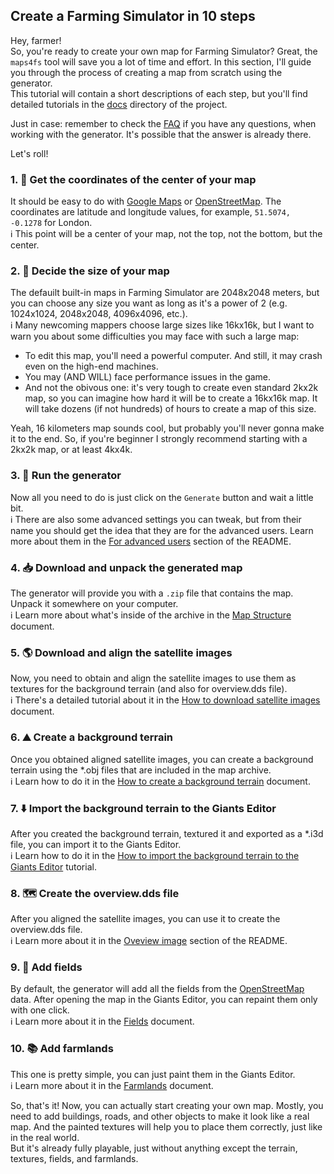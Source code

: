 ## Create a Farming Simulator in 10 steps

Hey, farmer!  
So, you're ready to create your own map for Farming Simulator? Great, the `maps4fs` tool will save you a lot of time and effort. In this section, I'll guide you through the process of creating a map from scratch using the generator.  
This tutorial will contain a short descriptions of each step, but you'll find detailed tutorials in the [docs](https://github.com/iwatkot/maps4fs/tree/main/docs) directory of the project.  
  
Just in case: remember to check the [FAQ](https://github.com/iwatkot/maps4fs/blob/main/docs/FAQ.md) if you have any questions, when working with the generator. It's possible that the answer is already there.  

Let's roll!


### 1. 📍 Get the coordinates of the center of your map
It should be easy to do with [Google Maps](https://www.google.com/maps) or [OpenStreetMap](https://www.openstreetmap.org). The coordinates are latitude and longitude values, for example, `51.5074, -0.1278` for London.  
ℹ️ This point will be a center of your map, not the top, not the bottom, but the center.

### 2. 📏 Decide the size of your map
The defauilt built-in maps in Farming Simulator are 2048x2048 meters, but you can choose any size you want as long as it's a power of 2 (e.g. 1024x1024, 2048x2048, 4096x4096, etc.).  
ℹ️ Many newcoming mappers choose large sizes like 16kx16k, but I want to warn you about some difficulties you may face with such a large map:
- To edit this map, you'll need a powerful computer. And still, it may crash even on the high-end machines.
- You may (AND WILL) face performance issues in the game.
- And not the obivous one: it's very tough to create even standard 2kx2k map, so you can imagine how hard it will be to create a 16kx16k map. It will take dozens (if not hundreds) of hours to create a map of this size.

Yeah, 16 kilometers map sounds cool, but probably you'll never gonna make it to the end. So, if you're beginner I strongly recommend starting with a 2kx2k map, or at least 4kx4k.

### 3. 🚀 Run the generator
Now all you need to do is just click on the `Generate` button and wait a little bit.  
ℹ️ There are also some advanced settings you can tweak, but from their name you should get the idea that they are for the advanced users. Learn more about them in the [For advanced users](https://github.com/iwatkot/maps4fs?tab=readme-ov-file#For-advanced-users) section of the README.

### 4. 📥 Download and unpack the generated map
The generator will provide you with a `.zip` file that contains the map. Unpack it somewhere on your computer.  
ℹ️ Learn more about what's inside of the archive in the [Map Structure](https://github.com/iwatkot/maps4fs/blob/main/docs/map_structure.md) document.

### 5. 🌎 Download and align the satellite images
Now, you need to obtain and align the satellite images to use them as textures for the background terrain (and also for overview.dds file).  
ℹ️ There's a detailed tutorial about it in the [How to download satellite images](https://github.com/iwatkot/maps4fs/blob/main/docs/download_satellite_images.md) document.

### 6. ⛰️ Create a background terrain
Once you obtained aligned satellite images, you can create a background terrain using the *.obj files that are included in the map archive.  
ℹ️ Learn how to do it in the [How to create a background terrain](https://github.com/iwatkot/maps4fs/blob/main/docs/create_background_terrain.md) document.

### 7. ⬇️ Import the background terrain to the Giants Editor
After you created the background terrain, textured it and exported as a *.i3d file, you can import it to the Giants Editor.  
ℹ️ Learn how to do it in the [How to import the background terrain to the Giants Editor](https://github.com/iwatkot/maps4fs/blob/main/docs/import_to_giants_editor.md) tutorial.

### 8. 🗺️ Create the overview.dds file
After you aligned the satellite images, you can use it to create the overview.dds file.  
ℹ️ Learn more about it in the [Oveview image](https://github.com/iwatkot/maps4fs?tab=readme-ov-file#Overview-image) section of the README.

### 9. 🌾 Add fields
By default, the generator will add all the fields from the [OpenStreetMap](https://www.openstreetmap.org) data. After opening the map in the Giants Editor, you can repaint them only with one click.  
ℹ️ Learn more about it in the [Fields](https://github.com/iwatkot/maps4fs/blob/main/docs/fields.md) document.

### 10. 📚 Add farmlands
This one is pretty simple, you can just paint them in the Giants Editor.  
ℹ️ Learn more about it in the [Farmlands](https://github.com/iwatkot/maps4fs/blob/main/docs/farmlands.md) document.  
  
So, that's it! Now, you can actually start creating your own map. Mostly, you need to add buildings, roads, and other objects to make it look like a real map. And the painted textures will help you to place them correctly, just like in the real world.  
But it's already fully playable, just without anything except the terrain, textures, fields, and farmlands.